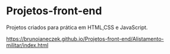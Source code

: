 # Projetos-front-end
Projetos criados para prática em HTML,CSS e JavaScript.

https://brunoianeczek.github.io/Projetos-front-end/Alistamento-militar/index.html

